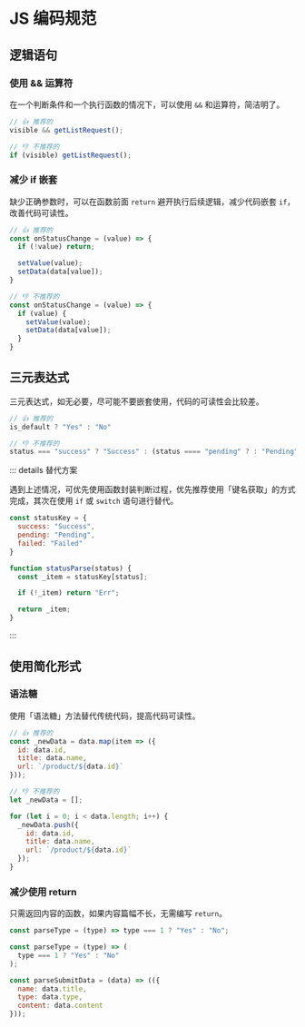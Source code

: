 
# JS 编码规范

## 逻辑语句

### 使用 && 运算符

在一个判断条件和一个执行函数的情况下，可以使用 `&&` 和运算符，简洁明了。

```javascript
// 👍 推荐的
visible && getListRequest();

// 👎 不推荐的
if (visible) getListRequest();
```

### 减少 if 嵌套

缺少正确参数时，可以在函数前面 `return` 避开执行后续逻辑，减少代码嵌套 `if`，改善代码可读性。

```javascript
// 👍 推荐的
const onStatusChange = (value) => {
  if (!value) return;

  setValue(value);
  setData(data[value]);
}

// 👎 不推荐的
const onStatusChange = (value) => {
  if (value) {
    setValue(value);
    setData(data[value]);
  }
}
```

## 三元表达式

三元表达式，如无必要，尽可能不要嵌套使用，代码的可读性会比较差。

```javascript
// 👍 推荐的
is_default ? "Yes" : "No"

// 👎 不推荐的
status === "success" ? "Success" : (status ==== "pending" ? : "Pending" : "Failed")
```

::: details 替代方案

遇到上述情况，可优先使用函数封装判断过程，优先推荐使用「键名获取」的方式完成，其次在使用 `if` 或 `switch` 语句进行替代。

```javascript
const statusKey = {
  success: "Success",
  pending: "Pending",
  failed: "Failed"
}

function statusParse(status) {
  const _item = statusKey[status];

  if (!_item) return "Err";

  return _item;
}
```

:::

## 使用简化形式

### 语法糖

使用「语法糖」方法替代传统代码，提高代码可读性。

```javascript
// 👍 推荐的
const _newData = data.map(item => ({
  id: data.id,
  title: data.name,
  url: `/product/${data.id}`
}));

// 👎 不推荐的
let _newData = [];

for (let i = 0; i < data.length; i++) {
  _newData.push({
    id: data.id,
    title: data.name,
    url: `/product/${data.id}`
  });
}
```

### 减少使用 return

只需返回内容的函数，如果内容篇幅不长，无需编写 `return`。

```javascript
const parseType = (type) => type === 1 ? "Yes" : "No";

const parseType = (type) => (
  type === 1 ? "Yes" : "No"
);

const parseSubmitData = (data) => (({
  name: data.title,
  type: data.type,
  content: data.content
}));
```
